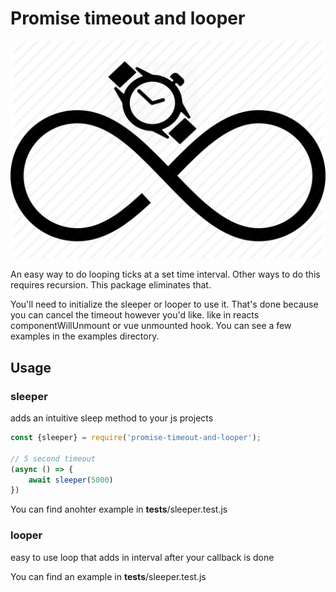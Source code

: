 # Promise timeout and looper
<p align="center">
<img src="images/promise-timeout-and-looper.png" alt="Promise timeout and looper">
</p>

An easy way to do looping ticks at a set time interval. Other ways to do this requires recursion. This package eliminates that.

You'll need to initialize the sleeper or looper to use it. That's done because you can cancel the timeout however you'd like. like in reacts componentWillUnmount or vue unmounted hook. You can see a few examples in the examples directory.

## Usage

### sleeper

adds an intuitive sleep method to your js projects

```js
const {sleeper} = require('promise-timeout-and-looper');

// 5 second timeout
(async () => {
    await sleeper(5000)
})
```

You can find anohter example in __tests__/sleeper.test.js

### looper

easy to use loop that adds in interval after your callback is done

You can find an example in __tests__/sleeper.test.js
